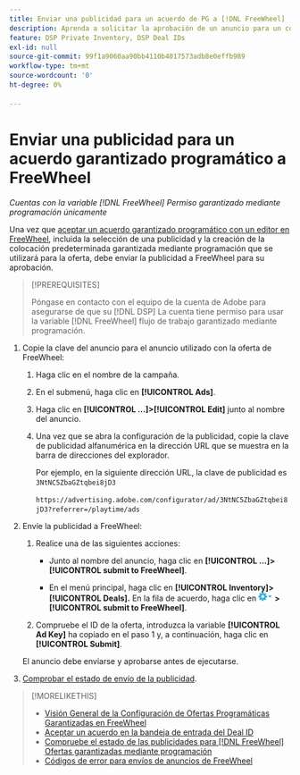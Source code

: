 ```yaml
---
title: Enviar una publicidad para un acuerdo de PG a [!DNL FreeWheel]
description: Aprenda a solicitar la aprobación de un anuncio para un contrato garantizado mediante programación con un editor en FreeWheel.
feature: DSP Private Inventory, DSP Deal IDs
exl-id: null
source-git-commit: 99f1a9060aa90bb4110b4017573adb8e0effb989
workflow-type: tm+mt
source-wordcount: '0'
ht-degree: 0%

---
```


# Enviar una publicidad para un acuerdo garantizado programático a FreeWheel

*Cuentas con la variable [!DNL FreeWheel] Permiso garantizado mediante programación únicamente*

Una vez que [aceptar un acuerdo garantizado programático con un editor en FreeWheel](#programmatic-guaranteed-set-up.md#pg-setup-deal-id-inbox), incluida la selección de una publicidad y la creación de la colocación predeterminada garantizada mediante programación que se utilizará para la oferta, debe enviar la publicidad a FreeWheel para su aprobación.

>[!PREREQUISITES]
>
>Póngase en contacto con el equipo de la cuenta de Adobe para asegurarse de que su [!DNL DSP] La cuenta tiene permiso para usar la variable [!DNL FreeWheel] flujo de trabajo garantizado mediante programación.

1. Copie la clave del anuncio para el anuncio utilizado con la oferta de FreeWheel:

   1. Haga clic en el nombre de la campaña.

   1. En el submenú, haga clic en **[!UICONTROL Ads]**.

   1. Haga clic en  **[!UICONTROL ...]>[!UICONTROL Edit]** junto al nombre del anuncio.

   1. Una vez que se abra la configuración de la publicidad, copie la clave de publicidad alfanumérica en la dirección URL que se muestra en la barra de direcciones del explorador.

      Por ejemplo, en la siguiente dirección URL, la clave de publicidad es `3NtNC5ZbaGZtqbei8jD3`

      `https://advertising.adobe.com/configurator/ad/3NtNC5ZbaGZtqbei8jD3?referrer=/playtime/ads`

1. Envíe la publicidad a FreeWheel:

   1. Realice una de las siguientes acciones:

      * Junto al nombre del anuncio, haga clic en  **[!UICONTROL ...]>[!UICONTROL submit to FreeWheel]**.

      * En el menú principal, haga clic en **[!UICONTROL Inventory]> [!UICONTROL Deals].** En la fila de acuerdo, haga clic en ![Menú Opciones](/help/dsp/assets/options-menu.png) **>[!UICONTROL submit to FreeWheel]**.
   1. Compruebe el ID de la oferta, introduzca la variable **[!UICONTROL Ad Key]** ha copiado en el paso 1 y, a continuación, haga clic en **[!UICONTROL Submit]**.

   El anuncio debe enviarse y aprobarse antes de ejecutarse.

1. [Comprobar el estado de envío de la publicidad](freewheel-check-status.md).

>[!MORELIKETHIS]
>
>* [Visión General de la Configuración de Ofertas Programáticas Garantizadas en FreeWheel](freewheel-overview.md)
>* [Aceptar un acuerdo en la bandeja de entrada del Deal ID](deal-id-inbox-accept.md)
>* [Compruebe el estado de las publicidades para [!DNL FreeWheel] Ofertas garantizadas mediante programación](freewheel-check-status.md)
>* [Códigos de error para envíos de anuncios de FreeWheel](freewheel-error-codes.md)


